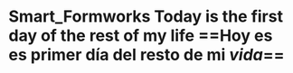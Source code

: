 # Smart_Formworks **Today is the first day of the rest of my life**  ==Hoy es es primer día del resto de mi *vida*==
